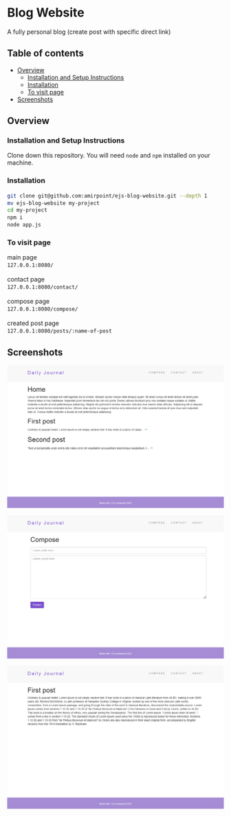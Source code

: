 # Blog Website

A fully personal blog (create post with specific direct link)

## Table of contents

- [Overview](#overview)
  - [Installation and Setup Instructions](#installation-and-setup-instructions)
  - [Installation](#installation)
  - [To visit page](#to-visit-page)
- [Screenshots](#screenshots)

## Overview
### Installation and Setup Instructions

Clone down this repository. You will need `node` and `npm` installed on your machine.  

### Installation

```bash
git clone git@github.com:amirpoint/ejs-blog-website.git --depth 1
mv ejs-blog-website my-project
cd my-project
npm i
node app.js
```

### To visit page

main page<br>
`127.0.0.1:8080/`<br><br>
contact page<br>
`127.0.0.1:8080/contact/`<br><br>
compose page<br>
`127.0.0.1:8080/compose/`<br><br>
created post page<br>
`127.0.0.1:8080/posts/:name-of-post`<br>


## Screenshots

![localhost:8080/](design/home.png)

![localhost:8080/compose](design/compose.png)

![localhost:8080/posts/first-post](design/post.png)
